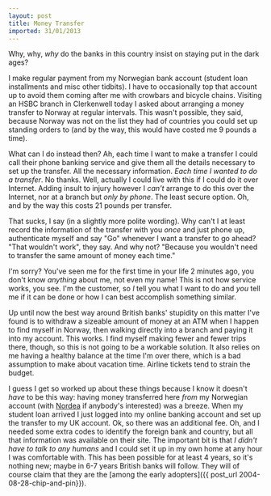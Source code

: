 ```yaml
---
layout: post
title: Money Transfer
imported: 31/01/2013
---
```


Why, why, *why* do the banks in this country insist on staying put in the dark ages?

I make regular payment from my Norwegian bank account (student loan installments and misc
other tidbits). I have to occasionally top that account up to avoid them coming after me
with crowbars and bicycle chains. Visiting an HSBC branch in Clerkenwell today I asked
about arranging a money transfer to Norway at regular intervals. This wasn't possible,
they said, because Norway was not on the list they had of countries you could set up
standing orders to (and by the way, this would have costed me 9 pounds a time).

What can I do instead then? Ah, each time I want to make a transfer I could call their
phone banking service and give them all the details necessary to set up the transfer. All
the necessary information. *Each time I wanted to do a transfer*. No thanks. Well,
actually I could live with this if I could do it over Internet. Adding insult to injury
however I *can't* arrange to do this over the Internet, nor at a branch but *only by
phone*. The least secure option. Oh, and by the way this costs 21 pounds per transfer.

That sucks, I say (in a slightly more polite wording). Why can't I at least record the
information of the transfer with you *once* and just phone up, authenticate myself and say
"Go" whenever I want a transfer to go ahead? "That wouldn't work", they say. And why not?
"Because you wouldn't need to transfer the same amount of money each time."

I'm sorry? You've seen me for the first time in your life 2 minutes ago, you don't know
*anything* about me, not even my name! This is not how service works, you see. I'm the
customer, so *I* tell you what I want to do and *you* tell me if it can be done or how I
can best accomplish something similar.

Up until now the best way around British banks' stupidity on this matter I've found is to
withdraw a sizeable amount of money at an ATM when I happen to find myself in Norway, then
walking directly into a branch and paying it into my account. This works. I find myself
making fewer and fewer trips there, though, so this is not going to be a workable
solution. It also relies on me having a healthy balance at the time I'm over there, which
is a bad assumption to make about vacation time. Airline tickets tend to strain the
budget.

I guess I get so worked up about these things because I know it doesn't *have* to be this
way: having money transferred here *from* my Norwegian account (with
[Nordea](http://nordea.no) if anybody's interested) was a breeze. When my student loan
arrived I just logged into my online banking account and set up the transfer to my UK
account. Ok, so there was an additional fee. Oh, and I needed some extra codes to identify
the foreign bank and country, but all that information was available on their site. The
important bit is that *I didn't have to talk to any humans* and I could set it up in my
own home at any hour I was comfortable with. This has been possible for at least 4 years,
so it's nothing new; maybe in 6-7 years British banks will follow. They will of course
claim that they are the [among the early adopters]({{ post_url 2004-08-28-chip-and-pin}}).
